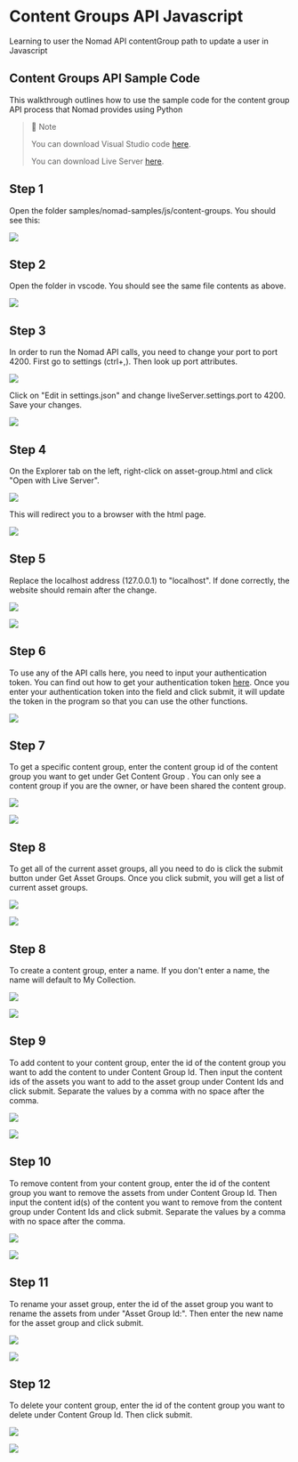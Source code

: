 # Content Groups API Javascript
Learning to user the Nomad API contentGroup path to update a user in Javascript

## Content Groups API Sample Code

This walkthrough outlines how to use the sample code for the content group API process that Nomad provides using Python

> 📘 Note
> 
> You can download Visual Studio code [here](https://code.visualstudio.com/).
> 
> You can download Live Server [here](https://ritwickdey.github.io/vscode-live-server/).

## Step 1

Open the folder samples/nomad-samples/js/content-groups. You should see this:

![](https://files.readme.io/c93eb17-image.png)

## Step 2

Open the folder in vscode. You should see the same file contents as above.

![](https://files.readme.io/4056c16-image.png)

## Step 3

In order to run the Nomad API calls, you need to change your port to port 4200. First go to settings (ctrl+,). Then look up port attributes.

![](https://files.readme.io/7ca4a72-settings.png)

Click on "Edit in settings.json" and change liveServer.settings.port to 4200. Save your changes.

![](https://files.readme.io/199b2b4-liveserver.png)

## Step 4

On the Explorer tab on the left, right-click on asset-group.html and click "Open with Live Server".

![](https://files.readme.io/2e7c7e8-assetgroupls.png)

This will redirect you to a browser with the html page.

![](https://files.readme.io/345da69-image.png)

## Step 5

Replace the localhost address (127.0.0.1) to "localhost". If done correctly, the website should remain after the change.

![](https://files.readme.io/5c06abb-contentadminweb.png)

![](https://files.readme.io/f84c0d2-contentgroupls.png)

## Step 6

To use any of the API calls here, you need to input your authentication token. You can find out how to get your authentication token [here](https://github.com/Nomad-Media/samples/blob/main/nomad-samples/js/account-authenticaton/Readme.md). Once you enter your authentication token into the field and click submit, it will update the token in the program so that you can use the other functions.

![](https://files.readme.io/218e065-image.png)

## Step 7

To get a specific content group,  enter the content group id of the content group you want to get under Get Content Group . You can only see a content group if you are the owner, or have been shared the content group.

![](https://files.readme.io/6dddbbf-image.png)

![](https://files.readme.io/3e9859b-image.png)

## Step 8

To get all of the current asset groups, all you need to do is click the submit button under Get Asset Groups. Once you click submit, you will get a list of current asset groups.

![](https://files.readme.io/de3241d-image.png)

![](https://files.readme.io/c3b8b2d-image.png)

## Step 8

To create a content group, enter a name. If you don't enter a name, the name will default to My Collection.

![](https://files.readme.io/2282465-image.png)

![](https://files.readme.io/0b65435-image.png)

## Step 9

To add content to your content group, enter the id of the content group you want to add the content to under Content Group Id. Then input the content ids of the assets you want to add to the asset group under Content Ids and click submit. Separate the values by a comma with no space after the comma.

![](https://files.readme.io/605258c-image.png)

![](https://files.readme.io/2f239d7-image.png)

## Step 10

To remove content from your content group, enter the id of the content group you want to remove the assets from under Content Group Id. Then input the content id(s) of the content you want to remove from the content group under Content Ids and click submit. Separate the values by a comma with no space after the comma.

![](https://files.readme.io/8df246e-image.png)

![](https://files.readme.io/39e85a5-image.png)

## Step 11

To rename your asset group, enter the id of the asset group you want to rename the assets from under "Asset Group Id:". Then enter the new name for the asset group and click submit.

![](https://files.readme.io/65e529c-image.png)

![](https://files.readme.io/f9c5bef-image.png)

## Step 12

To delete your content group, enter the id of the content group you want to delete under Content Group Id. Then click submit.

![](https://files.readme.io/9bcd051-image.png)

![](https://files.readme.io/0308b1c-image.png)
